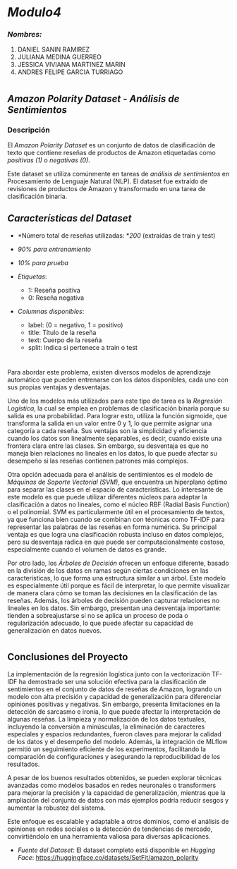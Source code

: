 #  *Modulo4* 

### *Nombres:*
1. DANIEL SANIN RAMIREZ
2. JULIANA MEDINA GUERREO
3. JESSICA VIVIANA MARTINEZ MARIN
4. ANDRES FELIPE GARCIA TURRIAGO

# 

## *Amazon Polarity Dataset - Análisis de Sentimientos*


### Descripción

El *Amazon Polarity Dataset* es un conjunto de datos de clasificación de texto que contiene reseñas de productos de Amazon etiquetadas como *positivas (1)* o *negativas (0)*. 

Este dataset se utiliza comúnmente en tareas de *análisis de sentimientos* en Procesamiento de Lenguaje Natural (NLP). El dataset fue extraído de revisiones de productos de Amazon y transformado en una tarea de clasificación binaria.

## *Características del Dataset*
- *Número total de reseñas utilizadas: **200* (extraídas de train y test)
- *90% para entrenamiento* 
- *10% para prueba*

- *Etiquetas*:
  - 1: Reseña positiva
  - 0: Reseña negativa
- *Columnas disponibles*:
  - label: (0 = negativo, 1 = positivo)
  - title: Título de la reseña
  - text: Cuerpo de la reseña
  - split: Indica si pertenece a train o test

#
Para abordar este problema, existen diversos modelos de aprendizaje automático que pueden entrenarse con los datos disponibles, cada uno con sus propias ventajas y desventajas.

Uno de los modelos más utilizados para este tipo de tarea es la *Regresión Logística*, la cual se emplea en problemas de clasificación binaria porque su salida es una probabilidad. Para lograr esto, utiliza la función sigmoide, que transforma la salida en un valor entre 0 y 1, lo que permite asignar una categoría a cada reseña. Sus ventajas son la simplicidad y eficiencia cuando los datos son linealmente separables, es decir, cuando existe una frontera clara entre las clases. Sin embargo, su desventaja es que no maneja bien relaciones no lineales en los datos, lo que puede afectar su desempeño si las reseñas contienen patrones más complejos.

Otra opción adecuada para el análisis de sentimientos es el modelo de *Máquinas de Soporte Vectorial (SVM)*, que encuentra un hiperplano óptimo para separar las clases en el espacio de características. Lo interesante de este modelo es que puede utilizar diferentes núcleos para adaptar la clasificación a datos no lineales, como el núcleo RBF (Radial Basis Function) o el polinomial. SVM es particularmente útil en el procesamiento de textos, ya que funciona bien cuando se combinan con técnicas como TF-IDF para representar las palabras de las reseñas en forma numérica. Su principal ventaja es que logra una clasificación robusta incluso en datos complejos, pero su desventaja radica en que puede ser computacionalmente costoso, especialmente cuando el volumen de datos es grande.

Por otro lado, los *Árboles de Decisión* ofrecen un enfoque diferente, basado en la división de los datos en ramas según ciertas condiciones en las características, lo que forma una estructura similar a un árbol. Este modelo es especialmente útil porque es fácil de interpretar, lo que permite visualizar de manera clara cómo se toman las decisiones en la clasificación de las reseñas. Además, los árboles de decisión pueden capturar relaciones no lineales en los datos. Sin embargo, presentan una desventaja importante: tienden a sobreajustarse si no se aplica un proceso de poda o regularización adecuado, lo que puede afectar su capacidad de generalización en datos nuevos.

#
## Conclusiones del Proyecto

La implementación de la regresión logística junto con la vectorización TF-IDF ha demostrado ser una solución efectiva para la clasificación de sentimientos en el conjunto de datos de reseñas de Amazon, logrando un modelo con alta precisión y capacidad de generalización para diferenciar opiniones positivas y negativas. Sin embargo, presenta limitaciones en la detección de sarcasmo e ironía, lo que puede afectar la interpretación de algunas reseñas. La limpieza y normalización de los datos textuales, incluyendo la conversión a minúsculas, la eliminación de caracteres especiales y espacios redundantes, fueron claves para mejorar la calidad de los datos y el desempeño del modelo. Además, la integración de MLflow permitió un seguimiento eficiente de los experimentos, facilitando la comparación de configuraciones y asegurando la reproducibilidad de los resultados. 

A pesar de los buenos resultados obtenidos, se pueden explorar técnicas avanzadas como modelos basados en redes neuronales o transformers para mejorar la precisión y la capacidad de generalización, mientras que la ampliación del conjunto de datos con más ejemplos podría reducir sesgos y aumentar la robustez del sistema. 

Este enfoque es escalable y adaptable a otros dominios, como el análisis de opiniones en redes sociales o la detección de tendencias de mercado, convirtiéndolo en una herramienta valiosa para diversas aplicaciones.


- *Fuente del Dataset*:
  El dataset completo está disponible en *Hugging Face*: https://huggingface.co/datasets/SetFit/amazon_polarity


